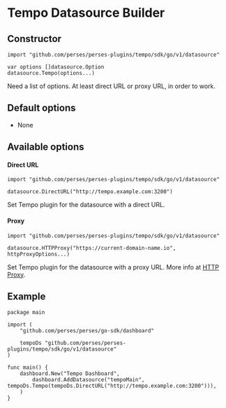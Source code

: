 # Tempo Datasource Builder

## Constructor

```golang
import "github.com/perses/perses-plugins/tempo/sdk/go/v1/datasource"

var options []datasource.Option
datasource.Tempo(options...)
```

Need a list of options. At least direct URL or proxy URL, in order to work.

## Default options

- None

## Available options

#### Direct URL

```golang
import "github.com/perses/perses-plugins/tempo/sdk/go/v1/datasource"

datasource.DirectURL("http://tempo.example.com:3200")
```

Set Tempo plugin for the datasource with a direct URL.

#### Proxy

```golang
import "github.com/perses/perses-plugins/tempo/sdk/go/v1/datasource"

datasource.HTTPProxy("https://current-domain-name.io", httpProxyOptions...)
```

Set Tempo plugin for the datasource with a proxy URL. More info at [HTTP Proxy](https://perses.dev/perses/docs/dac/go/helper/http-proxy).

## Example

```golang
package main

import (
	"github.com/perses/perses/go-sdk/dashboard"
	
	tempoDs "github.com/perses/perses-plugins/tempo/sdk/go/v1/datasource"
)

func main() {
	dashboard.New("Tempo Dashboard",
		dashboard.AddDatasource("tempoMain", tempoDs.Tempo(tempoDs.DirectURL("http://tempo.example.com:3200"))),
	)
}
```